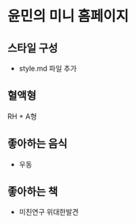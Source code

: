 # 윤민의 미니 홈페이지

## 스타일 구성

- style.md 파일 추가

## 혈액형

RH + A형

## 좋아하는 음식

- 우동

## 좋아하는 책

- 미친연구 위대한발견
